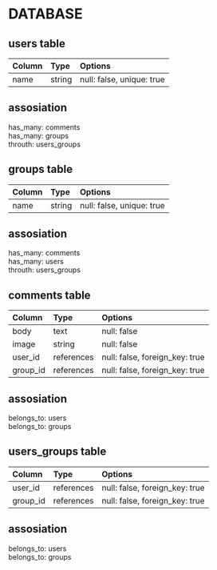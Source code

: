 # DATABASE

## users table  

|Column|Type|Options|  
|:--------|:------|:------------------------|  
|name     |string |null: false, unique: true|

## assosiation
has_many: comments  
has_many: groups  
throuth: users_groups  

## groups table  

|Column|Type|Options|  
|:--------|:------|:------------------------|  
|name     |string |null: false, unique: true|

## assosiation
has_many: comments  
has_many: users  
throuth: users_groups  

## comments table  

|Column|Type|Options|  
|:--------|:------|:----------|  
|body     |text   |null: false|
|image    |string |null: false|
|user_id  |references|null: false, foreign_key: true|
|group_id |references|null: false, foreign_key: true|

## assosiation
belongs_to: users  
belongs_to: groups  
 
## users_groups table  

|Column|Type|Options|  
|:--------|:------|:----------|  
|user_id  |references|null: false, foreign_key: true|
|group_id |references|null: false, foreign_key: true|

## assosiation
belongs_to: users  
belongs_to: groups  
